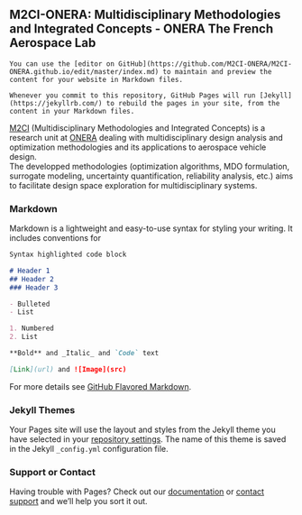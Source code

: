## M2CI-ONERA: Multidisciplinary Methodologies and Integrated Concepts - ONERA The French Aerospace Lab

```
You can use the [editor on GitHub](https://github.com/M2CI-ONERA/M2CI-ONERA.github.io/edit/master/index.md) to maintain and preview the content for your website in Markdown files.

Whenever you commit to this repository, GitHub Pages will run [Jekyll](https://jekyllrb.com/) to rebuild the pages in your site, from the content in your Markdown files.
```
[M2CI](https://www.onera.fr/dtis/unites-de-recherche#m2ci/) (Multidisciplinary Methodologies and Integrated Concepts) is a research unit at [ONERA](https://www.onera.fr/) dealing with multidisciplinary design analysis and optimization methodologies and its applications to aerospace vehicle design.  
The developped methodologies (optimization algorithms, MDO formulation, surrogate modeling, uncertainty quantification, reliability analysis, etc.) aims to facilitate design space exploration for multidisciplinary systems.

### Markdown

Markdown is a lightweight and easy-to-use syntax for styling your writing. It includes conventions for

```markdown
Syntax highlighted code block

# Header 1
## Header 2
### Header 3

- Bulleted
- List

1. Numbered
2. List

**Bold** and _Italic_ and `Code` text

[Link](url) and ![Image](src)
```

For more details see [GitHub Flavored Markdown](https://guides.github.com/features/mastering-markdown/).

### Jekyll Themes

Your Pages site will use the layout and styles from the Jekyll theme you have selected in your [repository settings](https://github.com/M2CI-ONERA/M2CI-ONERA.github.io/settings). The name of this theme is saved in the Jekyll `_config.yml` configuration file.

### Support or Contact

Having trouble with Pages? Check out our [documentation](https://help.github.com/categories/github-pages-basics/) or [contact support](https://github.com/contact) and we’ll help you sort it out.
